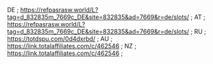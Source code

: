 DE ; https://refpasrasw.world/L?tag=d_832835m_7669c_DE&site=832835&ad=7669&r=de/slots/ ;
AT ; https://refpasrasw.world/L?tag=d_832835m_7669c_DE&site=832835&ad=7669&r=de/slots/ ;
RU ; https://totdspu.com/0d4dxrbd/ ;
AU ; https://link.totalaffiliates.com/c/462546 ; 
NZ ; https://link.totalaffiliates.com/c/462546 ;

